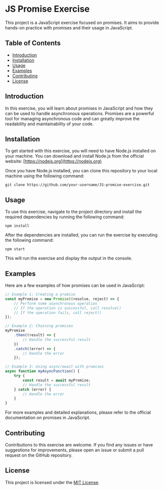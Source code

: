 # JS Promise Exercise

This project is a JavaScript exercise focused on promises. It aims to provide hands-on practice with promises and their usage in JavaScript.

## Table of Contents

- [Introduction](#introduction)
- [Installation](#installation)
- [Usage](#usage)
- [Examples](#examples)
- [Contributing](#contributing)
- [License](#license)

## Introduction

In this exercise, you will learn about promises in JavaScript and how they can be used to handle asynchronous operations. Promises are a powerful tool for managing asynchronous code and can greatly improve the readability and maintainability of your code.

## Installation

To get started with this exercise, you will need to have Node.js installed on your machine. You can download and install Node.js from the official website: [https://nodejs.org](https://nodejs.org)

Once you have Node.js installed, you can clone this repository to your local machine using the following command:

```
git clone https://github.com/your-username/JS-promise-exercise.git
```

## Usage

To use this exercise, navigate to the project directory and install the required dependencies by running the following command:

```
npm install
```

After the dependencies are installed, you can run the exercise by executing the following command:

```
npm start
```

This will run the exercise and display the output in the console.

## Examples

Here are a few examples of how promises can be used in JavaScript:

```javascript
// Example 1: Creating a promise
const myPromise = new Promise((resolve, reject) => {
    // Perform some asynchronous operation
    // If the operation is successful, call resolve()
    // If the operation fails, call reject()
});

// Example 2: Chaining promises
myPromise
    .then((result) => {
        // Handle the successful result
    })
    .catch((error) => {
        // Handle the error
    });

// Example 3: Using async/await with promises
async function myAsyncFunction() {
    try {
        const result = await myPromise;
        // Handle the successful result
    } catch (error) {
        // Handle the error
    }
}
```

For more examples and detailed explanations, please refer to the official documentation on promises in JavaScript.

## Contributing

Contributions to this exercise are welcome. If you find any issues or have suggestions for improvements, please open an issue or submit a pull request on the GitHub repository.

## License

This project is licensed under the [MIT License](LICENSE).
